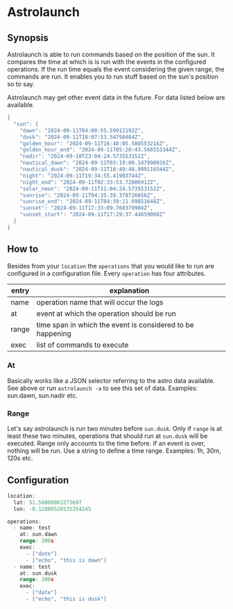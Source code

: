 # Astrolaunch

## Synopsis

Astrolaunch is able to run commands based on the position of the sun. It compares the time at which is is run with the events in the configured operations. If the run time equals the event considering the given range, the commands are run. It enables you to run stuff based on the sun's position so to say.

Astrolaunch may get other event data in the future. For data listed below are available.

```go mdox-exec="r -a"
{
  "sun": {
    "dawn": "2024-09-11T04:00:55.59912192Z",
    "dusk": "2024-09-11T18:07:53.54798464Z",
    "golden_hour": "2024-09-11T16:48:05.580553216Z",
    "golden_hour_end": "2024-09-11T05:20:43.566553344Z",
    "nadir": "2024-09-10T23:04:24.573553152Z",
    "nautical_dawn": "2024-09-11T03:19:00.147990016Z",
    "nautical_dusk": "2024-09-11T18:49:48.999116544Z",
    "night": "2024-09-11T19:34:55.41903744Z",
    "night_end": "2024-09-11T02:33:53.72806912Z",
    "solar_noon": "2024-09-11T11:04:24.573553152Z",
    "sunrise": "2024-09-11T04:35:39.378726656Z",
    "sunrise_end": "2024-09-11T04:39:11.69851648Z",
    "sunset": "2024-09-11T17:33:09.768379904Z",
    "sunset_start": "2024-09-11T17:29:37.44859008Z"
  }
}
```

## How to

Besides from your `location` the `operations` that you would like to run are configured in a configuration file. Every `operation` has four attributes.

| entry | explanation                                                |
|-------|------------------------------------------------------------|
| name  | operation name that will occur the logs                    |
| at    | event at which the operation should be run                 |
| range | time span in which the event is considered to be happening |
| exec  | list of commands to execute                                |

### At

Basically works like a JSON selector referring to the astro data available. See above or run `astrolaunch -a` to see this set of data. Examples: sun.dawn, sun.nadir etc.

### Range

Let's say astrolaunch is run two minutes before `sun.dusk`. Only if `range` is at least these two minutes, operations that should run at `sun.dusk` will be executed. Range only accounts to the time before. If an event is over, nothing will be run. Use a string to define a time range. Examples: 1h, 30m, 120s etc.

## Configuration

```go mdox-exec="tail -n+2 example/conf.yaml"
location:
  lat: 51.50808063275697
  lon: -0.12806528535354245

operations:
  - name: test
    at: sun.dawn
    range: 300s
    exec:
      - ["date"]
      - ["echo", "this is dawn"]
  - name: test
    at: sun.dusk
    range: 300s
    exec:
      - ["date"]
      - ["echo", "this is dusk"]
```
